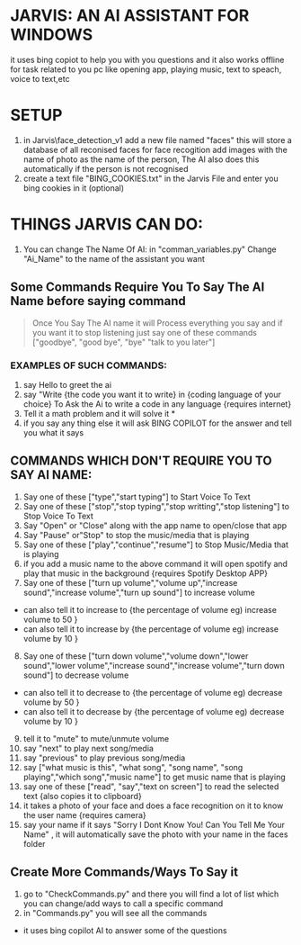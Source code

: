 # JARVIS: AN AI ASSISTANT FOR WINDOWS
it uses bing copiot to help you with you questions and it also works offline for task related to you pc like opening app, playing music, text to speach, voice to text,etc

# SETUP
1. in Jarvis\face_detection_v1 add a new file named "faces" this will store a database of all reconised faces for face recogition add images with the name of photo as the name of the person, The AI also does this automatically if the person is not recognised
2. create a text file "BING_COOKIES.txt" in the Jarvis File and enter you bing cookies in it (optional)

# THINGS JARVIS CAN DO:
1. You can change The Name Of AI: in "comman_variables.py" Change "Ai_Name" to the name of the assistant you want

## Some Commands Require You To Say The AI Name before saying command
> Once You Say The AI name it will Process everything you say and if you want it to stop listening just say one of these commands ["goodbye", "good bye", "bye" "talk to you later"]

### EXAMPLES OF SUCH COMMANDS:
1. say Hello to greet the ai
2. say "Write {the code you want it to write} in {coding language of your choice} To Ask the Ai to write a code in any language {requires internet}
3. Tell it a math problem and it will solve it  *
4. if you say any thing else it will ask BING COPILOT for the answer and tell you what it says

## COMMANDS WHICH DON'T REQUIRE YOU TO SAY AI NAME:
1. Say one of these ["type","start typing"] to Start Voice To Text
2. Say one of these ["stop","stop typing","stop writting","stop listening"] to Stop Voice To Text
3. Say "Open" or "Close" along with the app name to open/close that app
4. Say "Pause" or"Stop" to stop the music/media that is playing
5. Say one of these ["play","continue","resume"] to Stop Music/Media that is playing
6. if you add a music name to the above command it will open spotify and play that music in the background {requires Spotify Desktop APP}
7. Say one of these ["turn up volume","volume up","increase sound","increase volume","turn up sound"] to increase volume 
* can also tell it to increase to {the percentage of volume eg) increase volume to 50 }
* can also tell it to increase by {the percentage of volume eg) increase volume by 10 }
8. Say one of these ["turn down volume","volume down","lower sound","lower volume","increase sound","increase volume","turn down sound"] to decrease volume
* can also tell it to decrease to {the percentage of volume eg) decrease volume by 50 }
* can also tell it to decrease by {the percentage of volume eg) decrease volume by 10 }
9. tell it to "mute" to mute/unmute volume
10. say "next" to play next song/media
11. say "previous" to play previous song/media
12. say ["what music is this", "what song", "song name", "song playing","which song","music name"] to get music name that is playing
13. say one of these ["read", "say","text on screen"] to read the selected text {also copies it to clipboard}
14.  it takes a photo of your face and does a face recognition on it to know the user name {requires camera}
15. say your name if it says "Sorry I Dont Know You! Can You Tell Me Your Name" , it will automatically save the photo with your name in the faces folder

## Create More Commands/Ways To Say it
1. go to "CheckCommands.py" and there you will find a lot of list which you can change/add ways to call a specific command
2. in "Commands.py" you will see all the commands

* it uses bing copilot AI to answer some of the questions
